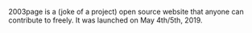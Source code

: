 2003page is a (joke of a project) open source website that anyone can contribute to freely. It was launched on May 4th/5th, 2019.
